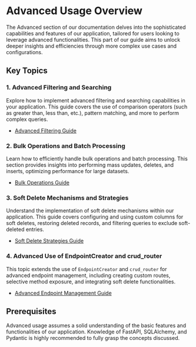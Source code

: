 # Advanced Usage Overview

The Advanced section of our documentation delves into the sophisticated capabilities and features of our application, tailored for users looking to leverage advanced functionalities. This part of our guide aims to unlock deeper insights and efficiencies through more complex use cases and configurations.

## Key Topics

### 1. Advanced Filtering and Searching
Explore how to implement advanced filtering and searching capabilities in your application. This guide covers the use of comparison operators (such as greater than, less than, etc.), pattern matching, and more to perform complex queries.

- [Advanced Filtering Guide](crud.md#advanced-filters)

### 2. Bulk Operations and Batch Processing
Learn how to efficiently handle bulk operations and batch processing. This section provides insights into performing mass updates, deletes, and inserts, optimizing performance for large datasets.

- [Bulk Operations Guide](crud.md#allow-multiple-updates-and-deletes)

### 3. Soft Delete Mechanisms and Strategies
Understand the implementation of soft delete mechanisms within our application. This guide covers configuring and using custom columns for soft deletes, restoring deleted records, and filtering queries to exclude soft-deleted entries.

- [Soft Delete Strategies Guide](endpoint.md#custom-soft-delete)

### 4. Advanced Use of EndpointCreator and crud_router
This topic extends the use of `EndpointCreator` and `crud_router` for advanced endpoint management, including creating custom routes, selective method exposure, and integrating soft delete functionalities.

- [Advanced Endpoint Management Guide](endpoint.md#advanced-use-of-endpointcreator)

## Prerequisites
Advanced usage assumes a solid understanding of the basic features and functionalities of our application. Knowledge of FastAPI, SQLAlchemy, and Pydantic is highly recommended to fully grasp the concepts discussed.
